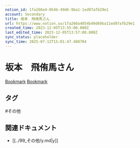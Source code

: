 ```yaml
---
notion_id: 1fa260a4-054b-49d6-9ba1-1ed97afb29e1
account: Secondary
title: 坂本　飛侑馬さん
url: https://www.notion.so/1fa260a4054b49d69ba11ed97afb29e1
created_time: 2023-12-05T13:55:00.000Z
last_edited_time: 2023-12-05T13:57:00.000Z
sync_status: placeholder
sync_time: 2025-07-12T15:01:47.408704
---
```

# 坂本　飛侑馬さん

[Bookmark](https://sakamoto-design-marketing.com/?page_id=35)
[Bookmark](https://sakamoto-design-marketing.com/)

## タグ

#その他 

## 関連ドキュメント

- [[../99_その他/y.md|y]]
